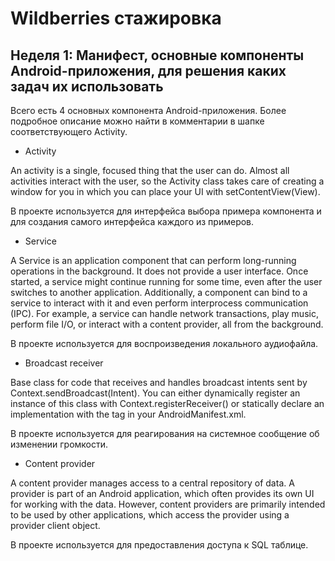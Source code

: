 # Wildberries стажировка
## Неделя 1: Манифест, основные компоненты Android-приложения, для решения каких задач их использовать
Всего есть 4 основных компонента Android-приложения.
Более подробное описание можно найти в комментарии в шапке соответствующего Activity.
+ Activity

An activity is a single, focused thing that the user can do. Almost all activities interact with the user, 
so the Activity class takes care of creating a window for you in which you can place your UI with setContentView(View).

В проекте используется для интерфейса выбора примера компонента и для создания самого интерфейса каждого из примеров.
+ Service

A Service is an application component that can perform long-running operations in the background. It does not provide a user interface. 
Once started, a service might continue running for some time, even after the user switches to another application. Additionally, 
a component can bind to a service to interact with it and even perform interprocess communication (IPC). For example, 
a service can handle network transactions, play music, perform file I/O, or interact with a content provider, all from the background.

В проекте используется для воспроизведения локального аудиофайла.
+ Broadcast receiver

Base class for code that receives and handles broadcast intents sent by Context.sendBroadcast(Intent).
You can either dynamically register an instance of this class with Context.registerReceiver() 
or statically declare an implementation with the <receiver> tag in your AndroidManifest.xml.

В проекте используется для реагирования на системное сообщение об изменении громкости.
+ Content provider

A content provider manages access to a central repository of data. A provider is part of an Android application, which often provides 
its own UI for working with the data. However, content providers are primarily intended to be used by other applications, 
which access the provider using a provider client object.
 
В проекте используется для предоставления доступа к SQL таблице.
